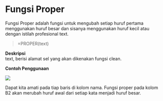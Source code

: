 # Fungsi Proper

Fungsi Proper adalah fungsi untuk mengubah setiap huruf pertama menggunakan huruf besar dan sisanya menggunakan huruf kecil atau dengan istilah profesional text.

> =PROPER\(text\)

**Deskripsi**  
text, berisi alamat sel yang akan dikenakan fungsi clean.

**Contoh Penggunaan**

![](../.gitbook/assets/image%20%283%29.png)

Dapat kita amati pada tiap baris di kolom nama. Fungsi proper pada kolom B2 akan merubah huruf awal dari setiap kata menjadi huruf besar.

